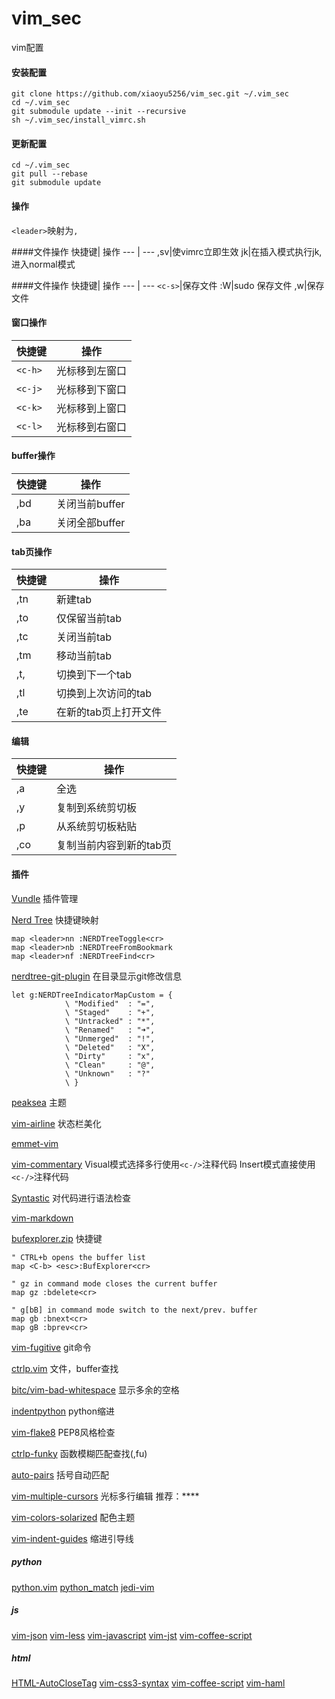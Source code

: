 # vim_sec
vim配置

#### 安装配置

```
git clone https://github.com/xiaoyu5256/vim_sec.git ~/.vim_sec
cd ~/.vim_sec
git submodule update --init --recursive
sh ~/.vim_sec/install_vimrc.sh
```

#### 更新配置
```
cd ~/.vim_sec
git pull --rebase
git submodule update
```
#### 操作
`<leader>`映射为`,`

####文件操作
快捷键| 操作
--- | --- 
,sv|使vimrc立即生效
jk|在插入模式执行jk,进入normal模式

####文件操作
快捷键| 操作
--- | --- 
`<c-s>`|保存文件
:W|sudo 保存文件
,w|保存文件

#### 窗口操作
快捷键| 操作
--- | --- 
`<c-h>`|光标移到左窗口
`<c-j>`|光标移到下窗口
`<c-k>`|光标移到上窗口
`<c-l>`|光标移到右窗口

#### buffer操作
快捷键| 操作
--- | --- 
,bd|关闭当前buffer
,ba|关闭全部buffer

#### tab页操作
快捷键| 操作
--- | --- 
,tn|新建tab
,to|仅保留当前tab
,tc|关闭当前tab
,tm|移动当前tab
,t,|切换到下一个tab
,tl|切换到上次访问的tab
,te|在新的tab页上打开文件

#### 编辑
快捷键| 操作
--- | --- 
,a|全选
,y|复制到系统剪切板
,p|从系统剪切板粘贴
,co|复制当前内容到新的tab页


#### 插件
[Vundle](https://github.com/VundleVim/Vundle.vim)
插件管理

[Nerd Tree](https://github.com/scrooloose/nerdtree)
快捷键映射
```
map <leader>nn :NERDTreeToggle<cr>
map <leader>nb :NERDTreeFromBookmark
map <leader>nf :NERDTreeFind<cr>
```
[nerdtree-git-plugin](https://github.com/Xuyuanp/nerdtree-git-plugin)
在目录显示git修改信息
```
let g:NERDTreeIndicatorMapCustom = {
            \ "Modified"  : "=",
            \ "Staged"    : "+",
            \ "Untracked" : "*",
            \ "Renamed"   : "➜",
            \ "Unmerged"  : "!",
            \ "Deleted"   : "X",
            \ "Dirty"     : "x",
            \ "Clean"     : "@",
            \ "Unknown"   : "?"
            \ }
```

[peaksea](https://github.com/vim-scripts/peaksea)
主题

[vim-airline](https://github.com/vim-airline/vim-airline)
状态栏美化

[emmet-vim](https://github.com/mattn/emmet-vim)

[vim-commentary](https://github.com/tpope/vim-commentary)
Visual模式选择多行使用`<c-/>`注释代码
Insert模式直接使用`<c-/>`注释代码

[Syntastic](https://github.com/scrooloose/syntastic)
对代码进行语法检查

<!--
[YouCompleteMe](https://github.com/Valloric/YouCompleteMe)
代码补全
快捷键
```
nnoremap <leader>gc :YcmCompleter GoToDeclaration<CR>
nnoremap <leader>gf :YcmCompleter GoToDefinition<CR>
nnoremap <leader>gg :YcmCompleter GoToDefinitionElseDeclaration<CR>
```
-->
[vim-markdown](https://github.com/plasticboy/vim-markdown)


[bufexplorer.zip](https://github.com/vim-scripts/bufexplorer.zip)
快捷键
```
" CTRL+b opens the buffer list
map <C-b> <esc>:BufExplorer<cr>

" gz in command mode closes the current buffer
map gz :bdelete<cr>

" g[bB] in command mode switch to the next/prev. buffer
map gb :bnext<cr>
map gB :bprev<cr>
```

[vim-fugitive](https://github.com/tpope/vim-fugitive)
git命令

[ctrlp.vim](https://github.com/kien/ctrlp.vim)
文件，buffer查找

[bitc/vim-bad-whitespace](https://github.com/bitc/vim-bad-whitespace)
显示多余的空格

[indentpython](https://github.com/vim-scripts/indentpython.vim)
python缩进

[vim-flake8](https://github.com/nvie/vim-flake8)
PEP8风格检查








[ctrlp-funky](https://github.com/tacahiroy/ctrlp-funky)
函数模糊匹配查找(,fu)

[auto-pairs](https://github.com/jiangmiao/auto-pairs)
括号自动匹配

[vim-multiple-cursors](https://github.com/terryma/vim-multiple-cursors)
光标多行编辑 <C-n> <C-x> <C-p> 推荐：****

[vim-colors-solarized](https://github.com/altercation/vim-colors-solarized)
配色主题

[vim-indent-guides](https://github.com/nathanaelkane/vim-indent-guides)
缩进引导线




##### python
[python.vim](https://github.com/vim-scripts/python.vim)
[python_match](https://github.com/yegle/python_match)
[jedi-vim](https://github.com/davidhalter/jedi-vim)

##### js
[vim-json](https://github.com/elzr/vim-json)
[vim-less](https://github.com/groenewege/vim-less)
[vim-javascript](https://github.com/pangloss/vim-javascript)
[vim-jst](https://github.com/briancollins/vim-jst)
[vim-coffee-script](https://github.com/kchmck/vim-coffee-script)

##### html
[HTML-AutoCloseTag](https://github.com/amirh/HTML-AutoCloseTag)
[vim-css3-syntax](https://github.com/hail2u/vim-css3-syntax)
[vim-coffee-script](https://github.com/gorodinskiy/vim-coloresque)
[vim-haml](https://github.com/tpope/vim-haml)

